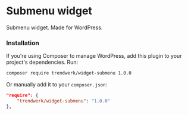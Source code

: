 Submenu widget
====

Submenu widget. Made for WordPress.

### Installation
If you're using Composer to manage WordPress, add this plugin to your project's dependencies. Run:
```sh
composer require trendwerk/widget-submenu 1.0.0
```

Or manually add it to your `composer.json`:
```json
"require": {
	"trendwerk/widget-submenu": "1.0.0"
},
```
